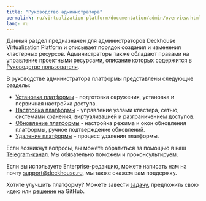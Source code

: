 ```yaml
---
title: "Руководство администратора"
permalink: ru/virtualization-platform/documentation/admin/overview.html
lang: ru
---
```


Данный раздел предназначен для администраторов Deckhouse Virtualization Platform и описывает порядок создания и изменения кластерных ресурсов. Администраторы также обладают правами на управление проектными ресурсами, описание которых содержится в [Руководстве пользователя](https://deckhouse.ru/products/virtualization-platform/documentation/user/overview.html).

В руководстве администратора платформы представлены следующие разделы:

- [Установка платформы](./install/steps/prepare.html) - подготовка окружения, установка и первичная настройка доступа.
- [Настройка платформы](/products/virtualization-platform/documentation/admin/platform-management/platform-scaling/overview.html) - управление узлами кластера, сетью, системами хранения, виртуализацией и разграничением доступов.
- [Обновление платформы](./update/update.html) - настройка режима и окон обновления платформы, ручное подтверждение обновлений.
- [Удаление платформы](./removing/removing.html) - процесс удаления платформы.

Если возникнут вопросы, вы можете обратиться за помощью в наш [Telegram-канал](https://t.me/deckhouse_ru). Мы обязательно поможем и проконсультируем.

Если вы используете Enterprise-редакцию, можете написать нам на почту&nbsp;<a href="mailto:support@deckhouse.ru">support@deckhouse.ru</a>, мы также окажем вам поддержку.

Хотите улучшить платформу? Можете завести [задачу](https://github.com/deckhouse/virtualization/issues/), предложить свою идею или [решение](https://github.com/deckhouse/virtualization/blob/main/CONTRIBUTING.md) на GitHub.
